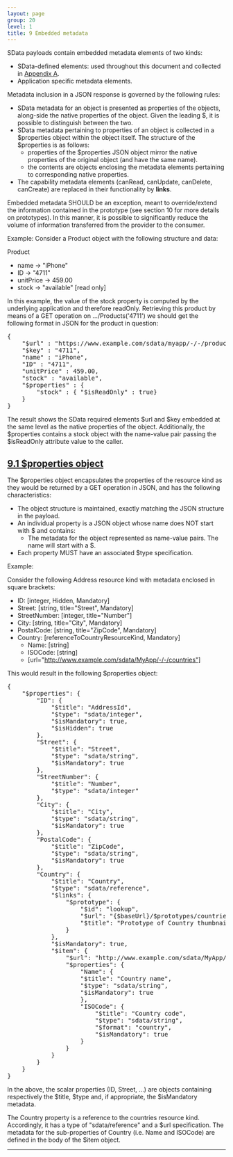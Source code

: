```yaml
---
layout: page
group: 20
level: 1
title: 9 Embedded metadata
---
```


SData payloads contain embedded metadata elements of two kinds:

*  SData-defined elements: used throughout this document and collected in [Appendix A](../05-AppendixA/).
*  Application specific metadata elements.

Metadata inclusion in a JSON response is governed by the following rules:

*  SData metadata for an object is presented as properties of the objects, along-side the native 
properties of the object. Given the leading $, it is possible to distinguish between the two.
*  SData metadata pertaining to properties of an object is collected in a $properties object
within the object itself.  The structure of the $properties is as follows:
    *  properties of the $properties JSON object mirror the native properties of the original 
object (and have the same name). 
    *  the contents are objects enclosing the metadata elements pertaining to corresponding 
native properties.
*  The capability metadata elements (canRead, canUpdate, canDelete, canCreate) are replaced 
in their functionality by **links**.  

Embedded metadata SHOULD be an exception, meant to override/extend the information contained 
in the prototype (see section 10 for more details on prototypes). In this manner, it is possible to 
significantly reduce the volume of information transferred from the provider to the consumer.

Example:   Consider a Product object with the following structure and data:

Product   

*  name     -> "iPhone"
*  ID      -> "4711"
*  unitPrice  ->  459.00
*  stock    -> "available"  [read only]

In this example, the value of the stock property is computed by the underlying application and therefore 
readOnly.  Retrieving this product by means of a GET operation on &hellip;/Products('4711') we should get 
the following format in JSON for the product in question:

<pre>
{ 
    "$url" : "https://www.example.com/sdata/myapp/-/-/products('4711')", 
    "$key" : "4711", 
    "name" : "iPhone", 
    "ID" : "4711", 
    "unitPrice" : 459.00, 
    "stock" : "available", 
    "$properties" : {
        "stock" : { "$isReadOnly" : true}
    }
}
</pre>

The result shows the SData required elements $url and $key embedded at the same level as the native 
properties of the object.  Additionally, the $properties contains a stock object with the name-value 
pair passing the $isReadOnly attribute value to the caller.

## <a name="properties-object" href="#properties-object">9.1  $properties object</a>

The $properties object encapsulates the properties of the resource kind as they would be returned by 
a GET operation in JSON, and has the following characteristics: 

*  The object structure is maintained, exactly matching the JSON structure in the payload.
*  An individual property is a JSON object whose name does NOT start with $ and contains:
    *  The metadata for the object represented as name-value pairs. The name will start with a $.
*  Each property MUST have an associated $type specification.

Example:

Consider the following Address resource kind with metadata enclosed in square brackets:

*  ID: [integer, Hidden, Mandatory]
*  Street: [string, title="Street", Mandatory]
*  StreetNumber: [integer, title="Number"]
*  City: [string, title="City", Mandatory]
*  PostalCode: [string, title="ZipCode", Mandatory]
*  Country: [referenceToCountryResourceKind, Mandatory]
    *  Name: [string]
    *  ISOCode: [string]
    *  [url="http://www.example.com/sdata/MyApp/-/-/countries"] 

This would result in the following $properties object:

<pre>
{
    "$properties": {
        "ID": {
            "$title": "AddressId",
            "$type": "sdata/integer",
            "$isMandatory": true,
            "$isHidden": true
        },
        "Street": {
            "$title": "Street",
            "$type": "sdata/string",
            "$isMandatory": true
        },
        "StreetNumber": {
            "$title": "Number",
            "$type": "sdata/integer"
        },
        "City": {
            "$title": "City",
            "$type": "sdata/string",
            "$isMandatory": true
        },
        "PostalCode": {
            "$title": "ZipCode",
            "$type": "sdata/string",
            "$isMandatory": true
        },
        "Country": {
            "$title": "Country",
            "$type": "sdata/reference",
            "$links": {
                "$prototype": {
                    "$id": "lookup",
                    "$url": "{$baseUrl}/$prototypes/countries('{$id}')",
                    "$title": "Prototype of Country thumbnail"
                }
            },
            "$isMandatory": true,
            "$item": {
                "$url": "http://www.example.com/sdata/MyApp/-/-/countries('{ISOCode}')",
                "$properties": {
                    "Name": {
                    "$title": "Country name",
                    "$type": "sdata/string",
                    "$isMandatory": true
                    },
                    "ISOCode": {
                        "$title": "Country code",
                        "$type": "sdata/string",
                        "$format": "country",
                        "$isMandatory": true
                    }
                }
            }
        }
    }
}
</pre>

In the above, the scalar properties (ID, Street, &hellip;) are objects containing respectively the 
$title, $type and, if appropriate, the $isMandatory metadata.
 
The Country property is a reference to the countries resource kind.  Accordingly, it has a type 
of "sdata/reference" and a $url specification.  The metadata for the sub-properties of 
Country (i.e. Name and ISOCode) are defined in the body of the $item object.

***
